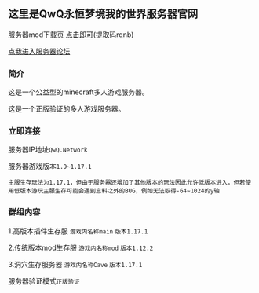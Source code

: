 ## 这里是QwQ永恒梦境我的世界服务器官网

服务器mod下载页 [点击即可](https://pan.baidu.com/s/1wNQUNuNEJpzgk2onb_T5HA)(提取码rqnb)

[点我进入服务器论坛](https://mc.qwq.network/)

### 简介
这是一个公益型的minecraft多人游戏服务器。

这是一个正版验证的多人游戏服务器。

### 立即连接
服务器IP地址`QwQ.Network`

服务器游戏版本`1.9~1.17.1`

`主服生存玩法为1.17.1，但由于服务器还增加了其他版本的玩法因此允许低版本进入，但若使用低版本游玩主服生存可能会遇到意料之外的BUG，例如无法取得-64~1024的y轴`

### 群组内容
1.高版本插件生存服 `游戏内名称main` `版本1.17.1`

2.传统版本mod生存服 `游戏内名称mod` `版本1.12.2`

3.洞穴生存服务器 `游戏内名称Cave` `版本1.17.1`

服务器验证模式`正版验证`
